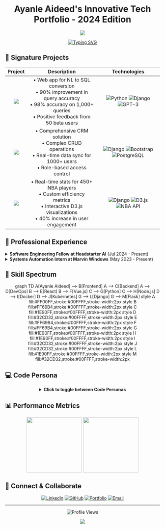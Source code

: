 # <div align="center">Ayanle Aideed's Innovative Tech Portfolio - 2024 Edition</div>

<div align="center">
  <img src="https://capsule-render.vercel.app/api?type=waving&color=ff5252&height=200&section=header&text=Ayanle%20Aideed&fontSize=60&fontColor=ffffff&animation=fadeIn&fontAlignY=30&desc=Full%20Stack%20Innovator%20|%20AI%20Enthusiast&descAlignY=55&descAlign=50" />
</div>

<div align="center">
  
[![Typing SVG](https://readme-typing-svg.herokuapp.com?font=Fira+Code&size=24&duration=3000&pause=1000&color=FF5252&center=true&vCenter=true&width=600&height=80&lines=Software+Engineering+Fellow;Systems+Automation+Expert;AI+and+ML+Innovator)](https://git.io/typing-svg)

</div>

## 🚀 Signature Projects

<div align="center">

| Project | Description | Technologies |
|:-------:|:-----------:|:------------:|
| [<img src="https://img.shields.io/badge/NL%20to%20SQL%20Wizard-FF5252?style=for-the-badge&logo=database&logoColor=white" />](https://github.com/ayanleaideed/nl-to-sql) | • Web app for NL to SQL conversion<br>• 90% improvement in query accuracy<br>• 98% accuracy on 1,000+ queries<br>• Positive feedback from 50 beta users | ![Python](https://img.shields.io/badge/Python-ff8080?style=flat-square&logo=python&logoColor=blue) ![Django](https://img.shields.io/badge/Django-ff8080?style=flat-square&logo=django&logoColor=green) ![GPT-3](https://img.shields.io/badge/GPT--3-ff8080?style=flat-square&logo=openai&logoColor=white) |
| [<img src="https://img.shields.io/badge/CRM%20Nexus-FF5252?style=for-the-badge&logo=salesforce&logoColor=white" />](https://github.com/ayanleaideed/crm-nexus) | • Comprehensive CRM solution<br>• Complex CRUD operations<br>• Real-time data sync for 1000+ users<br>• Role-based access control | ![Django](https://img.shields.io/badge/Django-ff6666?style=flat-square&logo=django&logoColor=green) ![Bootstrap](https://img.shields.io/badge/Bootstrap-ff6666?style=flat-square&logo=bootstrap&logoColor=purple) ![PostgreSQL](https://img.shields.io/badge/PostgreSQL-ff6666?style=flat-square&logo=postgresql&logoColor=blue) |
| [<img src="https://img.shields.io/badge/NBA%20Stats%20Hyperdrive-FF5252?style=for-the-badge&logo=nba&logoColor=white" />](https://github.com/ayanleaideed/nba-stats-dash) | • Real-time stats for 450+ NBA players<br>• Custom efficiency metrics<br>• Interactive D3.js visualizations<br>• 40% increase in user engagement | ![Django](https://img.shields.io/badge/Django-ff4d4d?style=flat-square&logo=django&logoColor=green) ![D3.js](https://img.shields.io/badge/D3.js-ff4d4d?style=flat-square&logo=d3.js&logoColor=orange) ![NBA API](https://img.shields.io/badge/NBA_API-ff4d4d?style=flat-square&logo=nba&logoColor=blue) |

</div>

## 💼 Professional Experience

<details>
<summary><b>Software Engineering Fellow at Headstarter AI</b> (Jul 2024 - Present)</summary>

- Participating in an intensive 7-week AI Fellowship Program
- Focus on advanced LLMs and RAG applications
- Collaborating on innovative AI projects and hackathons
- Developing a capstone project addressing real-world challenges
- Enhancing skills in cutting-edge AI technologies and industry-standard workflows
</details>

<details>
<summary><b>Systems Automation Intern at Marvin Windows</b> (May 2023 - Present)</summary>

- Engineered advanced GUIs with Ignition and Python for event automation
- Optimized SQL queries, reducing retrieval time by 50%
- Improved production precision and adaptability by 35%
- Reduced system downtime by 25% through quick bug fixes and failure resolution
</details>

## 🧠 Skill Spectrum

<div align="center">

graph TD
    A[Ayanle Aideed] --> B[Frontend]
    A --> C[Backend]
    A --> D[DevOps]
    B --> E[React]
    B --> F[Vue.js]
    C --> G[Python]
    C --> H[Node.js]
    D --> I[Docker]
    D --> J[Kubernetes]
    G --> L[Django]
    G --> M[Flask]
    style A fill:#FF00FF,stroke:#00FFFF,stroke-width:2px
    style B fill:#FF69B4,stroke:#00FFFF,stroke-width:2px
    style C fill:#1E90FF,stroke:#00FFFF,stroke-width:2px
    style D fill:#32CD32,stroke:#00FFFF,stroke-width:2px
    style E fill:#FF69B4,stroke:#00FFFF,stroke-width:2px
    style F fill:#FF69B4,stroke:#00FFFF,stroke-width:2px
    style G fill:#1E90FF,stroke:#00FFFF,stroke-width:2px
    style H fill:#1E90FF,stroke:#00FFFF,stroke-width:2px
    style I fill:#32CD32,stroke:#00FFFF,stroke-width:2px
    style J fill:#32CD32,stroke:#00FFFF,stroke-width:2px
    style L fill:#1E90FF,stroke:#00FFFF,stroke-width:2px
    style M fill:#32CD32,stroke:#00FFFF,stroke-width:2px


</div>

## 💻 Code Persona

<div align="center">
  <details>
  <summary><b>Click to toggle between Code Personas</b></summary>

  ```python
  class AyanleAideed:
      def __init__(self):
          self.name = "Ayanle Aideed"
          self.role = "Full Spectrum Developer"
          self.languages = ["Python", "JavaScript", "Rust", "Go"]
          self.interests = ["AI", "Data Visualization", "Cloud Architecture"]
          self.favorite_color = self.generate_rainbow()

      def code(self):
          return "".join([chr(ord(c) + 1) for c in "Hello, World!"])

      def generate_rainbow(self):
          return "🌈"

      def daily_routine(self):
          self.drink_coffee()
          self.write_awesome_code()
          self.learn_new_tech()
          self.repeat()

  me = AyanleAideed()
  universe.big_bang(me.daily_routine)
  ```

  ```python
  class AyanleAideed:
      def __init__(self):
          self.name = "Ayanle Aideed"
          self.role = "Full Stack Innovator"
          self.language_spoken = ["Python", "JavaScript", "Rust", "Go"]
          self.challenges = []

      def accept_challenge(self, challenge):
          self.challenges.append(challenge)
          return self.innovate(challenge)

      def innovate(self, challenge):
          solution = self.think_outside_galaxy(challenge)
          return f"Innovative solution: {solution}"

      @staticmethod
      def think_outside_galaxy(problem):
          return "Quantum-entangled microservices with AI-driven self-healing capabilities"

  me = AyanleAideed()
  universe.big_problems.map(me.accept_challenge)
  ```

  </details>
</div>

## 📊 Performance Metrics

<div align="center">
  <img height="180em" src="https://github-readme-stats.vercel.app/api?username=ayanleaideed&show_icons=true&theme=dark&bg_color=000000&title_color=ff5252&text_color=ffffff&icon_color=ff5252&border_color=ff5252" />
  <img height="180em" src="https://github-readme-streak-stats.herokuapp.com/?user=ayanleaideed&theme=dark&background=000000&ring=ff5252&fire=ff3333&currStreakLabel=ff5252&border=ff5252" />
</div>

## 🔗 Connect & Collaborate

<div align="center">
  
[![LinkedIn](https://img.shields.io/badge/LinkedIn-FF5252?style=for-the-badge&logo=linkedin&logoColor=white)](https://www.linkedin.com/in/ayanle-aideed/)
[![GitHub](https://img.shields.io/badge/GitHub-FF3333?style=for-the-badge&logo=github&logoColor=white)](https://github.com/ayanleaideed)
[![Portfolio](https://img.shields.io/badge/Portfolio-FF1A1A?style=for-the-badge&logo=google-chrome&logoColor=white)](https://ayanleaideed.com)
[![Email](https://img.shields.io/badge/Email-FF0000?style=for-the-badge&logo=gmail&logoColor=white)](mailto:ayanle.aideed@example.com)

</div>

---

<div align="center">
  
![Profile Views](https://komarev.com/ghpvc/?username=ayanleaideed&color=FF5252&style=for-the-badge)

</div>

<div align="center">
  <img src="https://capsule-render.vercel.app/api?type=waving&color=ff5252&height=100&section=footer" />
</div>
